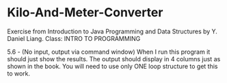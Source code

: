 # Kilo-And-Meter-Converter
Exercise from Introduction to Java Programming and Data Structures by Y. Daniel Liang. 
Class: INTRO TO PROGRAMMING 

5.6 - (No input, output via command window) When I run this program it should just show the results. The output should display in 4 columns just as shown in the book. You will need to use only ONE loop structure to get this to work.
